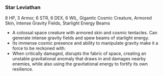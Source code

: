 ### Star Leviathan
8 HP, 3 Armor, 6 STR, 6 DEX, 6 WIL, Gigantic Cosmic Creature, Armored Skin, Intense Gravity Fields, Starlight Energy Beams

- A colossal space creature with armored skin and cosmic tentacles. Can generate intense gravity fields and spew beams of starlight energy.
- Its immense cosmic presence and ability to manipulate gravity make it a force to be reckoned with.
- When critically damaged, disrupts the fabric of space, creating an unstable gravitational anomaly that draws in and damages nearby enemies, while also using the gravitational energy to fortify its own resilience.

